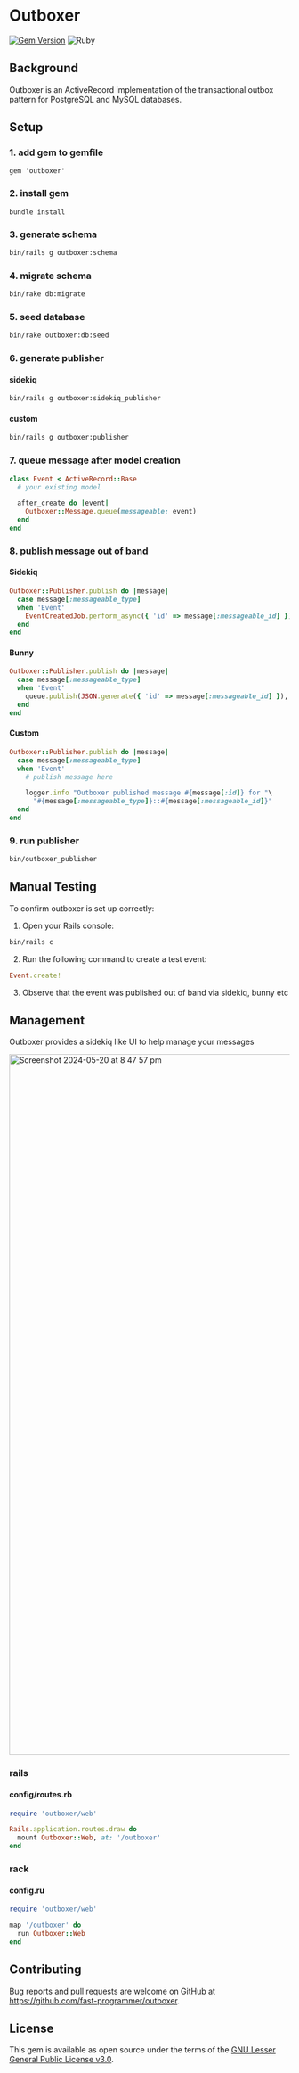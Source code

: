 # Outboxer

[![Gem Version](https://badge.fury.io/rb/outboxer.svg)](https://badge.fury.io/rb/outboxer)
![Ruby](https://github.com/fast-programmer/outboxer/actions/workflows/master.yml/badge.svg)

## Background

Outboxer is an ActiveRecord implementation of the transactional outbox pattern for PostgreSQL and MySQL databases.

## Setup

### 1. add gem to gemfile

```
gem 'outboxer'
```

### 2. install gem

```
bundle install
```

### 3. generate schema

```bash
bin/rails g outboxer:schema
```

### 4. migrate schema

```bash
bin/rake db:migrate
```

### 5. seed database

```bash
bin/rake outboxer:db:seed
```

### 6. generate publisher

#### sidekiq

```bash
bin/rails g outboxer:sidekiq_publisher
```

#### custom

```bash
bin/rails g outboxer:publisher
```

###  7. queue message after model creation

```ruby
class Event < ActiveRecord::Base
  # your existing model

  after_create do |event|
    Outboxer::Message.queue(messageable: event)
  end
end
```

### 8. publish message out of band

#### Sidekiq

```ruby
Outboxer::Publisher.publish do |message|
  case message[:messageable_type]
  when 'Event'
    EventCreatedJob.perform_async({ 'id' => message[:messageable_id] })
  end
end
```

#### Bunny

```ruby
Outboxer::Publisher.publish do |message|
  case message[:messageable_type]
  when 'Event'
    queue.publish(JSON.generate({ 'id' => message[:messageable_id] }), persistent: true)
  end
end
```

#### Custom

```ruby
Outboxer::Publisher.publish do |message|
  case message[:messageable_type]
  when 'Event'
    # publish message here

    logger.info "Outboxer published message #{message[:id]} for "\
      "#{message[:messageable_type]}::#{message[:messageable_id]}"
  end
end
```

### 9. run publisher

```bash
bin/outboxer_publisher
```

## Manual Testing

To confirm outboxer is set up correctly:

1. Open your Rails console:

```bash
bin/rails c
```

2. Run the following command to create a test event:

```ruby
Event.create!
```

3. Observe that the event was published out of band via sidekiq, bunny etc

## Management

Outboxer provides a sidekiq like UI to help manage your messages

<img width="1257" alt="Screenshot 2024-05-20 at 8 47 57 pm" src="https://github.com/fast-programmer/outboxer/assets/394074/0446bc7e-9d5f-4fe1-b210-ff394bdacdd6">

### rails

#### config/routes.rb

```ruby
require 'outboxer/web'

Rails.application.routes.draw do
  mount Outboxer::Web, at: '/outboxer'
end
```

### rack

#### config.ru

```ruby
require 'outboxer/web'

map '/outboxer' do
  run Outboxer::Web
end
```

## Contributing

Bug reports and pull requests are welcome on GitHub at https://github.com/fast-programmer/outboxer.

## License

This gem is available as open source under the terms of the [GNU Lesser General Public License v3.0](https://www.gnu.org/licenses/lgpl-3.0.html).
